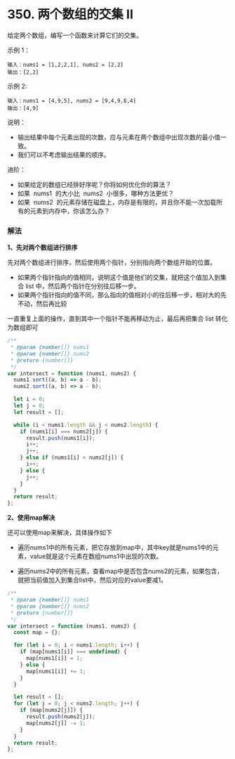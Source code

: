 # 350. 两个数组的交集 II

给定两个数组，编写一个函数来计算它们的交集。

示例 1：

```
输入：nums1 = [1,2,2,1], nums2 = [2,2]
输出：[2,2]
```

示例 2:

```
输入：nums1 = [4,9,5], nums2 = [9,4,9,8,4]
输出：[4,9]
```

说明：

- 输出结果中每个元素出现的次数，应与元素在两个数组中出现次数的最小值一致。
- 我们可以不考虑输出结果的顺序。

进阶：

- 如果给定的数组已经排好序呢？你将如何优化你的算法？
- 如果  nums1  的大小比  nums2  小很多，哪种方法更优？
- 如果  nums2  的元素存储在磁盘上，内存是有限的，并且你不能一次加载所有的元素到内存中，你该怎么办？

### 解法

**1、先对两个数组进行排序**

先对两个数组进行排序，然后使用两个指针，分别指向两个数组开始的位置。

- 如果两个指针指向的值相同，说明这个值是他们的交集，就把这个值加入到集合 list 中，然后两个指针在分别往后移一步。
- 如果两个指针指向的值不同，那么指向的值相对小的往后移一步，相对大的先不动，然后再比较

一直重复上面的操作，直到其中一个指针不能再移动为止，最后再把集合 list 转化为数组即可

```js
/**
 * @param {number[]} nums1
 * @param {number[]} nums2
 * @return {number[]}
 */
var intersect = function (nums1, nums2) {
  nums1.sort((a, b) => a - b);
  nums2.sort((a, b) => a - b);

  let i = 0;
  let j = 0;
  let result = [];

  while (i < nums1.length && j < nums2.length) {
    if (nums1[i] === nums2[j]) {
      result.push(nums1[i]);
      i++;
      j++;
    } else if (nums1[i] < nums2[j]) {
      i++;
    } else {
      j++;
    }
  }
  return result;
};
```

**2、使用map解决**

还可以使用map来解决，具体操作如下

  - 遍历nums1中的所有元素，把它存放到map中，其中key就是nums1中的元素，value就是这个元素在数组nums1中出现的次数。

  - 遍历nums2中的所有元素，查看map中是否包含nums2的元素，如果包含，就把当前值加入到集合list中，然后对应的value要减1。

```js
/**
 * @param {number[]} nums1
 * @param {number[]} nums2
 * @return {number[]}
 */
var intersect = function (nums1, nums2) {
  const map = {};

  for (let i = 0; i < nums1.length; i++) {
    if (map[nums1[i]] === undefined) {
      map[nums1[i]] = 1;
    } else {
      map[nums1[i]] += 1;
    }
  }

  let result = [];
  for (let j = 0; j < nums2.length; j++) {
    if (map[nums2[j]]) {
      result.push(nums2[j]);
      map[nums2[j]] -= 1;
    }
  }
  return result;
};
```


